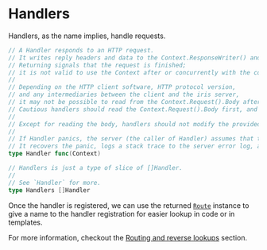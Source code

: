 # Handlers

Handlers, as the name implies, handle requests.

```go
// A Handler responds to an HTTP request.
// It writes reply headers and data to the Context.ResponseWriter() and then return.
// Returning signals that the request is finished;
// it is not valid to use the Context after or concurrently with the completion of the Handler call.
//
// Depending on the HTTP client software, HTTP protocol version,
// and any intermediaries between the client and the iris server,
// it may not be possible to read from the Context.Request().Body after writing to the context.ResponseWriter().
// Cautious handlers should read the Context.Request().Body first, and then reply.
//
// Except for reading the body, handlers should not modify the provided Context.
//
// If Handler panics, the server (the caller of Handler) assumes that the effect of the panic was isolated to the active request.
// It recovers the panic, logs a stack trace to the server error log, and hangs up the connection.
type Handler func(Context)

// Handlers is just a type of slice of []Handler.
//
// See `Handler` for more.
type Handlers []Handler
```

Once the handler is registered, we can use the returned [`Route`](https://godoc.org/github.com/kataras/iris/core/router#Route) instance to give a name to the handler registration for easier lookup in code or in templates.

For more information, checkout the [Routing and reverse lookups](routing_reverse.md) section.